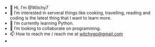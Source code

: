 - 👋 Hi, I’m @Witchy7
- 👀 I’m interested in serveral things like cooking, travelling, reading and coding is the latest thing that I want to learn more.
- 🌱 I’m currently learning Python.
- 💞️ I’m looking to collaborate on programming.
- 📫 How to reach me / reach me at witchygo@gmail.com
- 

<!---
Witchy7/Witchy7 is a ✨ special ✨ repository because its `README.md` (this file) appears on your GitHub profile.
You can click the Preview link to take a look at your changes.
--->
